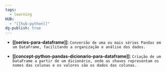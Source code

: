 ```yaml
---
tags:
  - learning
HUB:
  - "[[hub-python]]"
dg-publish: true
---
```

- **[[series-para-dataframe]]**: `Conversão de uma ou mais séries Pandas em um DataFrame, facilitando a organização e análise dos dados.`

- **[[concept-python-pandas-dicionario-para-dataframe]]**: `Criação de um DataFrame a partir de um dicionário, onde as chaves representam os nomes das colunas e os valores são os dados das colunas.`